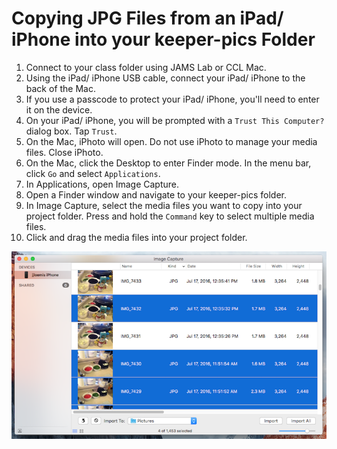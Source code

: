 # Copying JPG Files from an iPad\/ iPhone into your keeper-pics Folder

1. Connect to your class folder using JAMS Lab or CCL Mac.
2. Using the iPad&#47; iPhone USB cable, connect your iPad&#47; iPhone to the back of the Mac.
3. If you use a passcode to protect your iPad&#47; iPhone, you'll need to enter it on the device.
4. On your iPad&#47; iPhone, you will be prompted with a `Trust This Computer?` dialog box. Tap `Trust`.
5. On the Mac, iPhoto will open. Do not use iPhoto to manage your media files. Close iPhoto.
6. On the Mac, click the Desktop to enter Finder mode. In the menu bar, click `Go` and select `Applications`.
7. In Applications, open Image Capture.
8. Open a Finder window and navigate to your keeper-pics folder.
9. In Image Capture, select the media files you want to copy into your project folder. Press and hold the `Command` key to select multiple media files.
10. Click and drag the media files into your project folder.

![Using Image Capture to copy JPG files from iPad$osl; iPhone to keeper-pics folder.](/assets/soundslides-copying-jpg-files-from-ipad-iphone.png)
